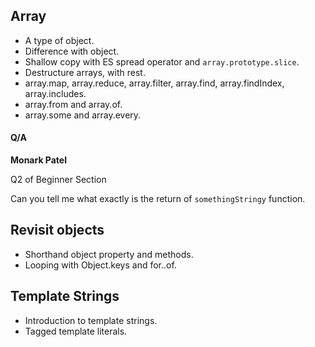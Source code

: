 ## Array

-   A type of object.
-   Difference with object.
-   Shallow copy with ES spread operator and `array.prototype.slice`.
-   Destructure arrays, with rest.
-   array.map, array.reduce, array.filter, array.find, array.findIndex, array.includes.
-   array.from and array.of.
-   array.some and array.every.

#### Q/A

**Monark Patel**

Q2 of Beginner Section

Can you tell me what exactly is the return of `somethingStringy` function.

## Revisit objects

-   Shorthand object property and methods.
-   Looping with Object.keys and for..of.

## Template Strings

-   Introduction to template strings.
-   Tagged template literals.
